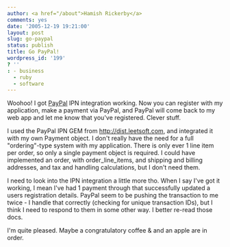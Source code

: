 ```yaml
---
author: <a href="/about">Hamish Rickerby</a>
comments: yes
date: '2005-12-19 19:21:00'
layout: post
slug: go-paypal
status: publish
title: Go PayPal!
wordpress_id: '199'
? ''
: - business
  - ruby
  - software
---
```


Woohoo!  I got <a href="http://www.paypal.com/">PayPal</a> IPN integration working.  Now you can register with my application, make a payment via PayPal, and PayPal will come back to my web app and let me know that you've registered.  Clever stuff.

I used the PayPal IPN GEM from <a href="http://dist.leetsoft.com/">http://dist.leetsoft.com</a>, and integrated it with my own Payment object.  I don't really have the need for a full "ordering"-type system with my application.  There is only ever 1 line item per order, so only a single payment object is required.  I could have implemented an order, with order_line_items, and shipping and billing addresses, and tax and handling calculations, but I don't need them.

I need to look into the IPN integration a little more tho.  When I say I've got it working, I mean I've had 1 payment through that successfully updated a users registration details.  PayPal seem to be pushing the transaction to me twice - I handle that correctly (checking for unique transaction IDs), but I think I need to respond to them in some other way.  I better re-read those docs.

I'm quite pleased.  Maybe a congratulatory coffee &amp; and an apple are in order.